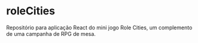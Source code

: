 # roleCities
Repositório para aplicação React do mini jogo Role Cities, um complemento de uma campanha de RPG de mesa.
